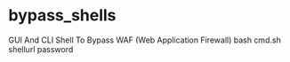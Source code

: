 # bypass_shells
GUI And CLI Shell To Bypass WAF (Web Application Firewall)
bash cmd.sh shellurl password
